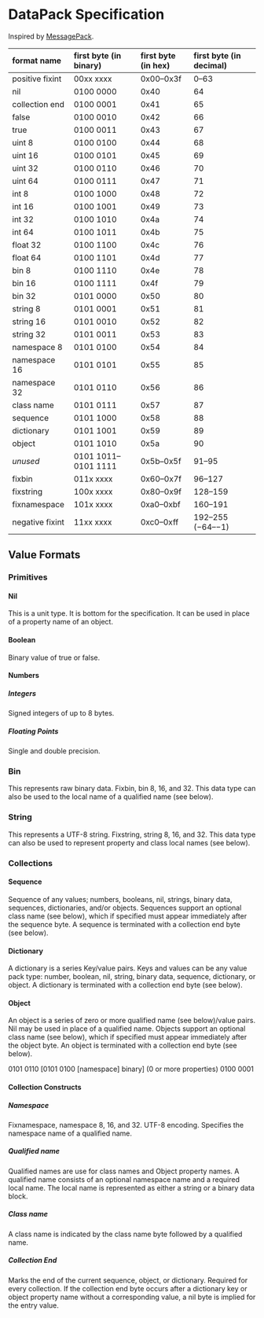 # DataPack Specification

Inspired by [MessagePack](https://msgpack.org).

format name | first byte (in binary) | first byte (in hex) | first byte (in decimal)
:----------- | :---------------------- | :------------------- | :-
positive fixint | 00xx xxxx | 0x00–0x3f | 0–63
nil | 0100 0000 | 0x40 | 64
collection end | 0100 0001 | 0x41 | 65
false | 0100 0010 | 0x42 | 66
true | 0100 0011 | 0x43 | 67
uint 8 | 0100 0100 | 0x44 | 68
uint 16 | 0100 0101 | 0x45 | 69
uint 32 | 0100 0110 | 0x46 | 70
uint 64 | 0100 0111 | 0x47 | 71
int 8 | 0100 1000 | 0x48 | 72
int 16 | 0100 1001 | 0x49 | 73
int 32 | 0100 1010 | 0x4a | 74
int 64 | 0100 1011 | 0x4b | 75
float 32 | 0100 1100 | 0x4c | 76
float 64 | 0100 1101 | 0x4d | 77
bin 8 | 0100 1110 | 0x4e | 78
bin 16 | 0100 1111 | 0x4f | 79
bin 32 | 0101 0000 | 0x50 | 80
string 8 | 0101 0001 | 0x51 | 81
string 16 | 0101 0010 | 0x52 | 82
string 32 | 0101 0011 | 0x53 | 83
namespace 8 | 0101 0100 | 0x54 | 84
namespace 16 | 0101 0101 | 0x55 | 85
namespace 32 | 0101 0110 | 0x56 | 86
class name | 0101 0111 | 0x57 | 87
sequence | 0101 1000 | 0x58 | 88
dictionary | 0101 1001 | 0x59 | 89
object | 0101 1010 | 0x5a | 90
*unused* | 0101 1011–0101 1111 | 0x5b–0x5f | 91–95
fixbin | 011x xxxx | 0x60–0x7f | 96–127
fixstring | 100x xxxx | 0x80–0x9f | 128–159
fixnamespace | 101x xxxx | 0xa0–0xbf | 160–191
negative fixint | 11xx xxxx | 0xc0–0xff | 192–255 (−64–−1)

## Value Formats
### Primitives
#### Nil
This is a unit type. It is bottom for the specification. It can be used in place of a property name of an object.

#### Boolean
Binary value of true or false.

#### Numbers
##### Integers
Signed integers of up to 8 bytes.

##### Floating Points
Single and double precision.

### Bin
This represents raw binary data.  Fixbin, bin 8, 16, and 32.  This data type can also be used to the local name of a qualified name (see below).

### String
This represents a UTF-8 string.  Fixstring, string 8, 16, and 32.  This data type can also be used to represent property and class local names (see below).

### Collections
#### Sequence
Sequence of any values; numbers, booleans, nil, strings, binary data, sequences, dictionaries, and/or objects. Sequences support an optional class name (see below), which if specified must appear immediately after the sequence byte. A sequence is terminated with a collection end byte (see below).

#### Dictionary
A dictionary is a series Key/value pairs. Keys and values can be any value pack type: number, boolean, nil, string, binary data, sequence, dictionary, or object. A dictionary is terminated with a collection end byte (see below).

#### Object
An object is a series of zero or more qualified name (see below)/value pairs. Nil may be used in place of a qualified name. Objects support an optional class name (see below), which if specified must appear immediately after the object byte. An object is terminated with a collection end byte (see below).

0101 0110 [0101 0100 [namespace] binary] (0 or more properties) 0100 0001

#### Collection Constructs
##### Namespace
Fixnamespace, namespace 8, 16, and 32. UTF-8 encoding. Specifies the namespace name of a qualified name.

##### Qualified name
Qualified names are use for class names and Object property names. A qualified name consists of an optional namespace name and a required local name. The local name is represented as either a string or a binary data block.

##### Class name
A class name is indicated by the class name byte followed by a qualified name.

##### Collection End
Marks the end of the current sequence, object, or dictionary.  Required for every collection. If the collection end byte occurs after a dictionary key or object property name without a corresponding value, a nil byte is implied for the entry value.
